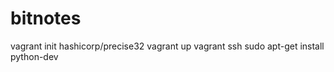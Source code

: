 bitnotes
========
vagrant init hashicorp/precise32
vagrant up
vagrant ssh
sudo apt-get install python-dev
